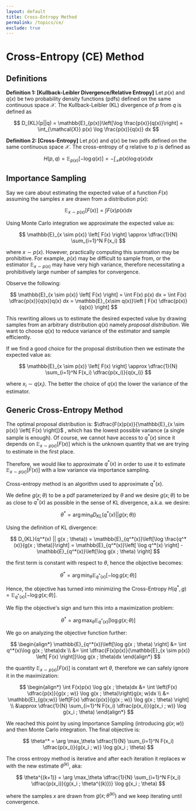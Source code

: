 ```yaml
---
layout: default
title: Cross-Entropy Method
permalink: /topics/ce/
exclude: true
---
```


# Cross-Entropy (CE) Method

## Definitions

$\textbf{Definition 1: [Kullback-Leibler Divergence/Relative Entropy]}$ Let $p(x)$ and $q(x)$ be two probability density functions (pdfs) defined on the same continuous space $\mathcal{X}$. The Kullback-Leibler (KL) divergence of $p$ from $q$ is defined as

$$
D_{KL}(p||q) = \mathbb{E}_{p(x)}\left[\log \frac{p(x)}{q(x)}\right] = \int_{\mathcal{X}} p(x) \log \frac{p(x)}{q(x)} dx
$$

$\textbf{Definition 2: [Cross-Entropy]}$ Let $p(x)$ and $q(x)$ be two pdfs defined on the same continuous space $\mathcal{X}$. The cross-entropy of $q$ relative to $p$ is defined as

$$
H(p, q) = \mathbb{E}_{p(x)}\left[-\log q(x)\right] = -\int_{\mathcal{X}} p(x) \log q(x) dx
$$

## Importance Sampling

Say we care about estimating the expected value of a function $F(x)$ assuming the samples $x$ are drawn from a distribution $p(x)$:

$$
\mathbb{E}_{x \sim p(x)} \left[ F(x) \right] = \int F(x) p(x) dx
$$

Using Monte Carlo integration we approximate the expected value as:

$$
\mathbb{E}_{x \sim p(x)} \left[ F(x) \right] \approx \dfrac{1}{N} \sum_{i=1}^N F(x_i)
$$

where $x \sim p(x)$. However, practically computing this summation may be prohibitive. For example, $p(x)$ may be difficult to sample from, or the estimator $\mathbb{E}_{x \sim p(x)}$ may have very high variance, therefore necessitating a prohibitively large number of samples for convergence. 

Observe the following:

$$
\mathbb{E}_{x \sim p(x)} \left[ F(x) \right] =
\int F(x) p(x) dx = \int F(x) \dfrac{p(x)}{q(x)}q(x) dx = \mathbb{E}_{x\sim q(x)}\left [ F(x) \dfrac{p(x)}{q(x)} \right]
$$

This rewriting allows us to estimate the desired expected value by drawing samples from an arbitrary distribution $q(x)$ namely $\textit{proposal distribution}$. We want to choose $q(x)$ to reduce variance of the estimator and sample efficiently. 

If we find a good choice for the proposal distribution then we estimate the expected value as:

$$
\mathbb{E}_{x \sim p(x)} \left[ F(x) \right] \approx
\dfrac{1}{N} \sum_{i=1}^N F(x_i) \dfrac{p(x_i)}{q(x_i)}
$$ 

where $x_i \sim q(x_i)$. The better the choice of $q(x)$ the lower the variance of the estimator.

## Generic Cross-Entropy Method

The optimal proposal distribution is:
$\dfrac{F(x)p(x)}{\mathbb{E}_{x \sim p(x)} \left[ F(x) \right]}$
, which has the lowest possible variance (a single sample is enough). Of course, we cannot have access to $q^*(x)$ since it depends on $\mathbb{E}_{x \sim p(x)} \left[ F(x) \right]$ which is the unknown quantity that we are trying to estimate in the first place.

Therefore, we would like to approximate $q^*(x)$ in order to use it to estimate $\mathbb{E}_{x \sim p(x)} \left[ F(x) \right]$ with a low variance via importance sampling.

Cross-entropy method is an algorithm used to approximate $q^*(x)$. 

We define $g(x ; \theta)$ to be a pdf parameterized by $\theta$ and we desire $g(x ; \theta)$ to be as close to $q^*(x)$ as possible in the sense of KL divergence, a.k.a. we desire:

$$
\theta^* = \arg \min_\theta D_{KL}(q^*(x) || g(x ; \theta))
$$

Using the definition of KL divergence:

$$
D_{KL}(q^*(x) || g(x ; \theta)) = 
\mathbb{E}_{q^*(x)}\left[\log \frac{q^*(x)}{g(x ; \theta)}\right] = 
\mathbb{E}_{q^*(x)}\left[ \log q^*(x) \right] - \mathbb{E}_{q^*(x)}\left[\log g(x ; \theta) \right]
$$

the first term is constant with respect to $\theta$, hence the objective becomes:

$$
\theta^* = \arg \min_\theta \mathbb{E}_{q^*(x)}\left[- \log g(x ; \theta) \right]
$$

Hence, the objective has turned into minimizing the Cross-Entropy $H(q^*, g) = \mathbb{E}_{q^*(x)}\left[- \log g(x ; \theta) \right]$.

We flip the objective's sign and turn this into a maximization problem:

$$
\theta^* = \arg \max_\theta \mathbb{E}_{q^*(x)}\left[\log g(x ; \theta) \right]
$$

We go on analyzing the objective function further:

$$
\begin{align*}
\mathbb{E}_{q^*(x)}\left[\log g(x ; \theta) \right] &= \int q^*(x)\log g(x ; \theta)dx \\
&= \int \dfrac{F(x)p(x)}{\mathbb{E}_{x \sim p(x)} \left[ F(x) \right]}\log g(x ; \theta)dx
\end{align*}
$$

the quantity $\mathbb{E}_{x \sim p(x)} \left[ F(x) \right]$ is constant wrt $\theta$, therefore we can safely ignore it in the maximization:

$$
\begin{align*}
\int F(x)p(x) \log g(x ; \theta)dx &= \int \left(F(x) \dfrac{p(x)}{g(x ; w)} \log g(x ; \theta)\right)g(x; w)dx \\
&= \mathbb{E}_{g(x;w)} \left[F(x) \dfrac{p(x)}{g(x ; w)} \log g(x ; \theta) \right] \\
&\approx \dfrac{1}{N} \sum_{i=1}^N F(x_i) \dfrac{p(x_i)}{g(x_i ; w)} \log g(x_i ; \theta)
\end{align*}
$$

We reached this point by using Importance Sampling (introducing $g(x;w)$) and then Monte Carlo integration. The final objective is:

$$
\theta^* = \arg \max_\theta \dfrac{1}{N} \sum_{i=1}^N F(x_i) \dfrac{p(x_i)}{g(x_i ; w)} \log g(x_i ; \theta)
$$


The cross entropy method is iterative and after each iteration it replaces $w$ with the new estimate $\theta^{(k)}$, aka:

$$
\theta^{(k+1)} = \arg \max_\theta \dfrac{1}{N} \sum_{i=1}^N F(x_i) \dfrac{p(x_i)}{g(x_i ; \theta^{(k)})} \log g(x_i ; \theta)
$$

where the samples $x$ are drawn from $g(x ; \theta^{(k)})$ and we keep iterating until convergence.